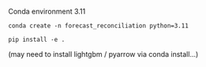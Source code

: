 Conda environment 3.11
```shell
conda create -n forecast_reconciliation python=3.11
```

```shell
pip install -e .
```

(may need to install lightgbm / pyarrow via conda install...)

